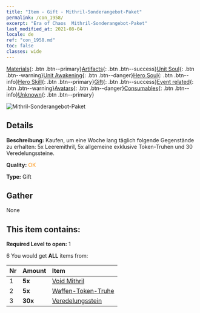 ```yaml
---
title: "Item - Gift - Mithril-Sonderangebot-Paket"
permalink: /con_1958/
excerpt: "Era of Chaos  Mithril-Sonderangebot-Paket"
last_modified_at: 2021-08-04
locale: de
ref: "con_1958.md"
toc: false
classes: wide
---
```

 [Materials](/ItemsDE/){: .btn .btn--primary}[Artifacts](/ItemsDE/Artifacts/){: .btn .btn--success}[Unit Soul](/ItemsDE/UnitSoul/){: .btn .btn--warning}[Unit Awakening](/ItemsDE/UnitAwakening/){: .btn .btn--danger}[Hero Soul](/ItemsDE/HeroSoul/){: .btn .btn--info}[Hero Skill](/ItemsDE/HeroSkill/){: .btn .btn--primary}[Gift](/ItemsDE/Gift/){: .btn .btn--success}[Event related](/ItemsDE/Events/){: .btn .btn--warning}[Avatars](/ItemsDE/Avatars/){: .btn .btn--danger}[Consumables](/ItemsDE/Consumables/){: .btn .btn--info}[Unknown](/ItemsDE/Unknown/){: .btn .btn--primary}

 ![Mithril-Sonderangebot-Paket](/images/t/i_907583.png)

## Details
 **Beschreibung:** Kaufen, um eine Woche lang täglich folgende Gegenstände zu erhalten: 5x Leeremithril, 5x allgemeine exklusive Token-Truhen und 30 Veredelungssteine.

 **Quality:** <span style="color: #FF8C00">OK</span>

 **Type:** Gift

## Gather

  None

## This item contains:

 **Required Level to open:** 1

 6 You would get **ALL** items  from:

  | Nr | Amount |     Item    |
  |:---|:-------|:------------|
  | 1 |  **5x** | [Void Mithril](/ItemsDE/con_817/) |  | 
  | 2 |  **5x** | [Waffen-Token-Truhe](/ItemsDE/con_1367/) |  | 
  | 3 |  **30x** | [Veredelungsstein](/ItemsDE/con_814/) |  | 

